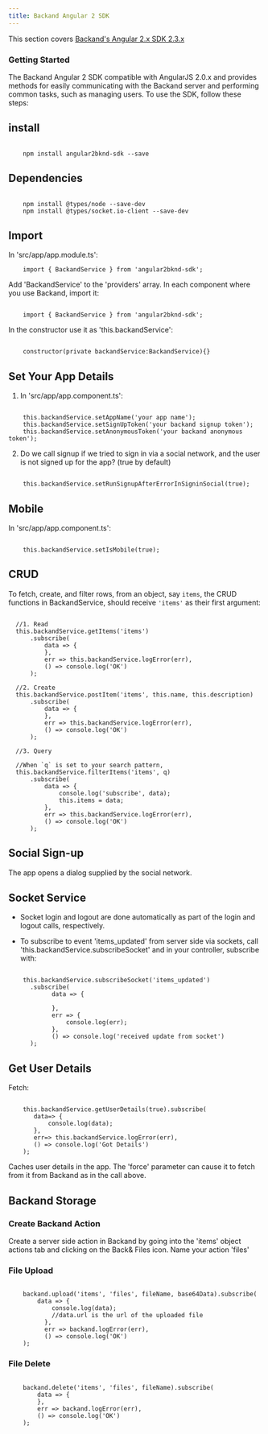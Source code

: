 ```yaml
---
title: Backand Angular 2 SDK
---
```

This section covers [Backand's Angular 2.x SDK 2.3.x](https://github.com/backand/angular2bknd-sdk)

### Getting Started

The Backand Angular 2 SDK compatible with AngularJS 2.0.x and provides methods for easily communicating with the Backand server and performing common tasks, such as managing users. To use the SDK, follow these steps:

## install

```

    npm install angular2bknd-sdk --save

```

## Dependencies

```

    npm install @types/node --save-dev
    npm install @types/socket.io-client --save-dev

```

## Import

In 'src/app/app.module.ts':

```
    import { BackandService } from 'angular2bknd-sdk';

```

Add 'BackandService' to the 'providers' array. In each component where you use Backand, import it:

```

    import { BackandService } from 'angular2bknd-sdk';

```

In the constructor use it as 'this.backandService':

```

    constructor(private backandService:BackandService){}

```


## Set Your App Details

1. In 'src/app/app.component.ts':

```

    this.backandService.setAppName('your app name');
    this.backandService.setSignUpToken('your backand signup token');
    this.backandService.setAnonymousToken('your backand anonymous token');

```

2. Do we call signup if we tried to sign in via a social network, and the user is not signed up for the app? (true by
 default)

```

    this.backandService.setRunSignupAfterErrorInSigninSocial(true);

```

## Mobile

In 'src/app/app.component.ts':

```

    this.backandService.setIsMobile(true);

```

## CRUD

To fetch, create, and filter rows, from an object, say `items`, the CRUD functions in BackandService, should receive `'items'` as their first argument:

```

  //1. Read
  this.backandService.getItems('items')
      .subscribe(
          data => {
          },
          err => this.backandService.logError(err),
          () => console.log('OK')
      );

  //2. Create
  this.backandService.postItem('items', this.name, this.description)
      .subscribe(
          data => {
          },
          err => this.backandService.logError(err),
          () => console.log('OK')
      );

  //3. Query

  //When `q` is set to your search pattern,
  this.backandService.filterItems('items', q)
      .subscribe(
          data => {
              console.log('subscribe', data);
              this.items = data;
          },
          err => this.backandService.logError(err),
          () => console.log('OK')
      );

```

## Social Sign-up

The app opens a dialog supplied by the social network.

## Socket Service

* Socket login and logout are done automatically as part of the login and logout calls, respectively.

* To subscribe to event 'items_updated' from server side via sockets, call 'this.backandService.subscribeSocket' and in your controller, subscribe with:

```

    this.backandService.subscribeSocket('items_updated')
      .subscribe(
            data => {

            },
            err => {
                console.log(err);
            },
            () => console.log('received update from socket')
      );

```

## Get User Details

Fetch:

```

    this.backandService.getUserDetails(true).subscribe(
       data=> {
           console.log(data);
       },
       err=> this.backandService.logError(err),
       () => console.log('Got Details')
    );

```

Caches user details in the app. The 'force' parameter can cause it to fetch from it from Backand as in the call above.

## Backand Storage

### Create Backand Action

Create a server side action in Backand by going into the 'items' object actions tab and clicking on the Back& Files icon. Name your action 'files'

### File Upload

```

    backand.upload('items', 'files', fileName, base64Data).subscribe(
        data => {
            console.log(data);
            //data.url is the url of the uploaded file
          },
          err => backand.logError(err),
          () => console.log('OK')
    );

```

### File Delete

```

    backand.delete('items', 'files', fileName).subscribe(
        data => {
        },
        err => backand.logError(err),
        () => console.log('OK')
    );

```
